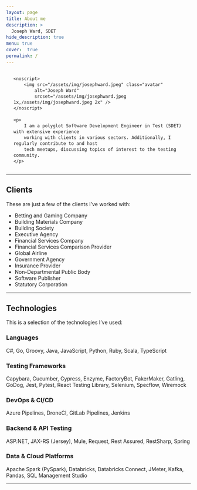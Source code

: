 ```yaml
---
layout: page
title: About me
description: >
  Joseph Ward, SDET
hide_description: true
menu: true
cover:  true 
permalink: /
---
```


<div style="display: flex; align-items: center; gap: 20px;">
    <hy-img src="/assets/img/josephward.jpeg" class="avatar" 
        alt="Joseph Ward" 
        srcset="/assets/img/josephward.jpeg 1x,/assets/img/josephward.jpeg 2x" 
        root-margin="512px">
    </hy-img>

    <noscript>
        <img src="/assets/img/josephward.jpeg" class="avatar" 
            alt="Joseph Ward" 
            srcset="/assets/img/josephward.jpeg 1x,/assets/img/josephward.jpeg 2x" />
    </noscript>

    <p>
        I am a polyglot Software Development Engineer in Test (SDET) with extensive experience 
        working with clients in various sectors. Additionally, I regularly contribute to and host 
        tech meetups, discussing topics of interest to the testing community.
    </p>
</div>

---

## Clients

These are just a few of the clients I’ve worked with:

- Betting and Gaming Company  
- Building Materials Company  
- Building Society  
- Executive Agency  
- Financial Services Company  
- Financial Services Comparison Provider  
- Global Airline  
- Government Agency  
- Insurance Provider  
- Non-Departmental Public Body  
- Software Publisher  
- Statutory Corporation  

---

## Technologies

This is a selection of the technologies I’ve used:

### Languages
C#, Go, Groovy, Java, JavaScript, Python, Ruby, Scala, TypeScript  

### Testing Frameworks
Capybara, Cucumber, Cypress, Enzyme, FactoryBot, FakerMaker, Gatling, GoDog, Jest, Pytest, React Testing Library, Selenium, Specflow, Wiremock  

### DevOps & CI/CD
Azure Pipelines, DroneCI, GitLab Pipelines, Jenkins  

### Backend & API Testing
ASP.NET, JAX-RS (Jersey), Mule, Request, Rest Assured, RestSharp, Spring  

### Data & Cloud Platforms
Apache Spark (PySpark), Databricks, Databricks Connect, JMeter, Kafka, Pandas, SQL Management Studio  

---
